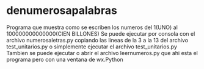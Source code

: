 # denumerosapalabras
Programa que muestra como se escriben los numeros del 1(UNO) al 100000000000000(CIEN BILLONES) 
Se puede ejecutar por consola con el archivo numerosaletras.py copiando las lineas de la 3 a la 13 del archivo test_unitarios.py o simplemente ejecutar el archivo test_unitarios.py
Tambien se puede ejecutar o abrir el archivo leernumeros.py que ahi esta el programa pero con una ventana de wx.Python 
